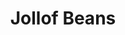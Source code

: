 ---
title: Jollof Beans
description: delicious nigerian vegetable soup
featured-image: /uploads/beef-stew.jpg
theme: Others
---
